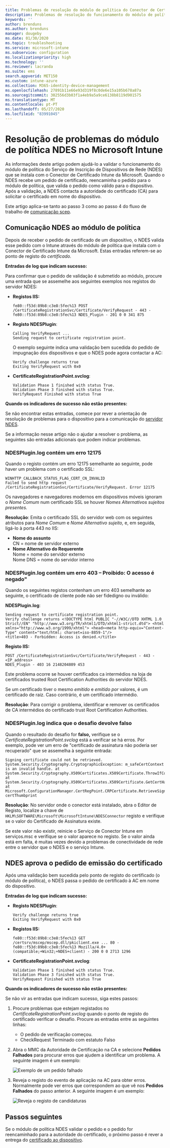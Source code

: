 ```yaml
---
title: Problemas de resolução do módulo de política do Conector de Certificado Intune da Microsoft [ Microsoft Docs
description: Problemas de resolução do funcionamento do módulo de política NDES quando o módulo processa um pedido de certificado quando utiliza perfis de certificado SCEP para implementar certificados com Intune.
keywords: ''
author: brenduns
ms.author: brenduns
manager: dougeby
ms.date: 01/30/2020
ms.topic: troubleshooting
ms.service: microsoft-intune
ms.subservice: configuration
ms.localizationpriority: high
ms.technology: ''
ms.reviewer: lacranda
ms.suite: ems
search.appverid: MET150
ms.custom: intune-azure
ms.collection: M365-identity-device-management
ms.openlocfilehash: 27891b11e66e93d319f8c0de6e15a105b678a87a
ms.sourcegitcommit: 302556d3b03f1a4eb9a5a9ce6138b8119d901575
ms.translationtype: MT
ms.contentlocale: pt-PT
ms.lasthandoff: 05/27/2020
ms.locfileid: "83991045"
---
```

# <a name="troubleshoot-the-ndes-policy-module-in-microsoft-intune"></a>Resolução de problemas do módulo de política NDES no Microsoft Intune

As informações deste artigo podem ajudá-lo a validar o funcionamento do módulo de política do Serviço de Inscrição de Dispositivos de Rede (NDES) que se instala com o Conector de Certificado Intune da Microsoft. Quando o NDES recebe um pedido de certificado, reencaminha o pedido para o módulo de política, que valida o pedido como válido para o dispositivo. Após a validação, a NDES contacta a autoridade do certificado (CA) para solicitar o certificado em nome do dispositivo.

Este artigo aplica-se tanto ao passo 3 como ao passo 4 do fluxo de trabalho de [comunicação scep](troubleshoot-scep-certificate-profiles.md).

## <a name="ndes-communication-to-the-policy-module"></a>Comunicação NDES ao módulo de política

Depois de receber o pedido de certificado de um dispositivo, o NDES valida esse pedido com o Intune através do módulo de política que instala com o Conector de Certificado Intune da Microsoft. Estas entradas referem-se ao ponto de registo do *certificado.*

**Entradas de log que indicam sucesso:**

Para confirmar que o pedido de validação é submetido ao módulo, procure uma entrada que se assemelhe aos seguintes exemplos nos registos do servidor NDES:

- **Registos IIS:**

  ```
  fe80::f53d:89b8:c3e8:5fec%13 POST /CertificateRegistrationSvc/Certificate/VerifyRequest - 443 - 
  fe80::f53d:89b8:c3e8:5fec%13 NDES_Plugin - 201 0 0 341 875
  ```

- **Registo NDESPlugin**:

  ```
  Calling VerifyRequest ...  
  Sending request to certificate registration point.
  ```

  O exemplo seguinte indica uma validação bem sucedida do pedido de impugnação dos dispositivos e que o NDES pode agora contactar a AC:

  ```
  Verify challenge returns true
  Exiting VerifyRequest with 0x0
  ```

- **CertificateRegistrationPoint.svclog**:

  `Validation Phase 1 finished with status True.`  
  `Validation Phase 3 finished with status True.`  
  `VerifyRequest Finished with status True`


**Quando os indicadores de sucesso não estão presentes:**

Se não encontrar estas entradas, comece por rever a orientação de resolução de problemas para o dispositivo para a comunicação do [servidor NDES](troubleshoot-scep-certificate-device-to-ndes.md#troubleshoot-common-errors).

Se a informação nesse artigo não o ajudar a resolver o problema, as seguintes são entradas adicionais que podem indicar problemas.

### <a name="ndespluginlog-contains-an-error-12175"></a>NDESPlugin.log contém um erro 12175

Quando o registo contém um erro 12175 semelhante ao seguinte, pode haver um problema com o certificado SSL:

```
WINHTTP_CALLBACK_STATUS_FLAG_CERT_CN_INVALID
Failed to send http request /CertificateRegistrationSvc/Certificate/VerifyRequest. Error 12175
```

Os navegadores e navegadores modernos em dispositivos móveis ignoram o *Nome Comum* num certificado SSL se houver *Nomes Alternativos sujeitos presentes.*

**Resolução**: Emita o certificado SSL do servidor web com os seguintes atributos para *Nome Comum* e *Nome Alternativo sujeito,* e, em seguida, ligá-lo à porta 443 no IIS:

  - **Nome do assunto**  
    CN = nome de servidor externo
  - **Nome Alternativo do Requerente**  
     Nome = nome do servidor externo  
     Nome DNS = nome do servidor interno

### <a name="ndespluginlog-contains-an-error-403--forbidden-access-is-denied"></a>NDESPlugin.log contém um erro 403 – Proibido: O acesso é negado"

Quando os seguintes registos contenham um erro 403 semelhante ao seguinte, o certificado de cliente pode não ser fidedigno ou inválido:

**NDESPlugin.log**:

```
Sending request to certificate registration point.
Verify challenge returns <!DOCTYPE html PUBLIC "-//W3C//DTD XHTML 1.0 Strict//EN" "http://www.w3.org/TR/xhtml1/DTD/xhtml1-strict.dtd"> <html xmlns="http://www.w3.org/1999/xhtml"> <head><meta http-equiv="Content-Type" content="text/html; charset=iso-8859-1"/>
<title>403 - Forbidden: Access is denied.</title>
```

**Registo IIS:**

```
POST /CertificateRegistrationSvc/Certificate/VerifyRequest - 443 -<IP_address>
NDES_Plugin - 403 16 2148204809 453  
```

Este problema ocorre se houver certificados ca intermédios na loja de certificados trusted Root Certification Authorities do servidor NDES.

Se um certificado tiver o mesmo *emitido* e *emitido por* valores, é um certificado de raiz. Caso contrário, é um certificado intermédio.

**Resolução**: Para corrigir o problema, identificar e remover os certificados de CA intermédios do certificado trust Root Certification Authorities.

### <a name="ndespluginlog-indicates-the-challenge-returns-false"></a>NDESPlugin.log indica que o desafio devolve falso

Quando o resultado do desafio for **falso,** verifique se o *CertificateRegistrationPoint.svclog* está a verificar se há erros. Por exemplo, pode ver um erro de "certificado de assinatura não poderia ser recuperado" que se assemelha à seguinte entrada:

```
Signing certificate could not be retrieved. System.Security.Cryptography.CryptographicException: m_safeCertContext is an invalid handle. at System.Security.Cryptography.X509Certificates.X509Certificate.ThrowIfContextInvalid() at System.Security.Cryptography.X509Certificates.X509Certificate.GetCertHashString() at Microsoft.ConfigurationManager.CertRegPoint.CRPCertificate.RetrieveSigningCert(String certThumbprint
```

**Resolução**: No servidor onde o conector está instalado, abra o Editor de Registo, localize a chave de `HKLM\SOFTWARE\Microsoft\MicrosoftIntune\NDESConnector` registo e verifique se o valor do Certificado de Assinatura existe.

Se este valor não existir, reinicie o Serviço de Conector Intune em serviços.msc e verifique se o valor aparece no registo. Se o valor ainda está em falta, é muitas vezes devido a problemas de conectividade de rede entre o servidor que o NDES e o serviço Intune.

## <a name="ndes-passes-the-request-to-issue-the-certificate"></a>NDES aprova o pedido de emissão do certificado

Após uma validação bem sucedida pelo ponto de registo do certificado (o módulo de política), o NDES passa o pedido de certificado à AC em nome do dispositivo.

**Entradas de log que indicam sucesso:**

- **Registo NDESPlugin**:

  ```
  Verify challenge returns true
  Exiting VerifyRequest with 0x0
  ```

- **Registos IIS:**

  ```
  fe80::f53d:89b8:c3e8:5fec%13 GET /certsrv/mscep/mscep.dll/pkiclient.exe ... 80 - 
  fe80::f53d:89b8:c3e8:5fec%13 Mozilla/4.0+(compatible;+Win32;+NDES+client) - 200 0 0 2713 1296
  ```

- **CertificateRegistrationPoint.svclog**:

  `Validation Phase 1 finished with status True.`  
  `Validation Phase 3 finished with status True.`  
  `VerifyRequest Finished with status True`

**Quando os indicadores de sucesso não estão presentes:**

Se não vir as entradas que indicam sucesso, siga estes passos:

1. Procure problemas que estejam registados no *CertificateRegistrationPoint.svclog* quando o ponto de registo do certificado verificar o desafio. Procure as entradas entre as seguintes linhas:

   - O pedido de verificação começou.
   - CheckRequest Terminado com estatuto Falso

2. Abra o MMC da Autoridade de Certificação na CA e selecione **Pedidos Falhados** para procurar erros que ajudem a identificar um problema. A seguinte imagem é um exemplo:

   ![Exemplo de um pedido falhado](../protect/media/troubleshoot-scep-certificate-ndes-policy-module/failed-requests.png)

3. Reveja o registo do evento de aplicação na AC para obter erros. Normalmente pode ver erros que correspondem ao que vê nos **Pedidos Falhados** do passo anterior. A seguinte imagem é um exemplo:

   ![Reveja o registo de candidaturas](../protect/media/troubleshoot-scep-certificate-ndes-policy-module/application-log-errors.png)

## <a name="next-steps"></a>Passos seguintes

Se o módulo de política NDES validar o pedido e o pedido for reencaminhado para a autoridade do certificado, o próximo passo é rever a entrega do [certificado ao dispositivo](troubleshoot-scep-certificate-delivery.md).
